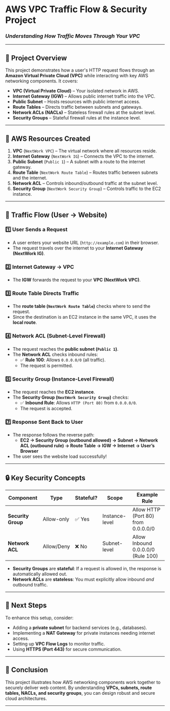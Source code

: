 # **AWS VPC Traffic Flow & Security Project**  
### *Understanding How Traffic Moves Through Your VPC*  

---

## **📌 Project Overview**  
This project demonstrates how a user's HTTP request flows through an **Amazon Virtual Private Cloud (VPC)** while interacting with key AWS networking components. It covers:  
- **VPC (Virtual Private Cloud)** – Your isolated network in AWS.  
- **Internet Gateway (IGW)** – Allows public internet traffic into the VPC.  
- **Public Subnet** – Hosts resources with public internet access.  
- **Route Tables** – Directs traffic between subnets and gateways.  
- **Network ACLs (NACLs)** – Stateless firewall rules at the subnet level.  
- **Security Groups** – Stateful firewall rules at the instance level.  
  

---

## **🔧 AWS Resources Created**  
1. **VPC** (`NextWork VPC`) – The virtual network where all resources reside.  
2. **Internet Gateway** (`NextWork IG`) – Connects the VPC to the internet.  
3. **Public Subnet** (`Public 1`) – A subnet with a route to the internet gateway.  
4. **Route Table** (`NextWork Route Table`) – Routes traffic between subnets and the internet.  
5. **Network ACL** – Controls inbound/outbound traffic at the subnet level.  
6. **Security Group** (`NextWork Security Group`) – Controls traffic to the EC2 instance.  


---

## **📡 Traffic Flow (User → Website)**  

### **1️⃣ User Sends a Request**  
- A user enters your website URL (`http://example.com`) in their browser.  
- The request travels over the internet to your **Internet Gateway (NextWork IG)**.  

### **2️⃣ Internet Gateway → VPC**  
- The **IGW** forwards the request to your **VPC (NextWork VPC)**.  

### **3️⃣ Route Table Directs Traffic**  
- The **route table (`NextWork Route Table`)** checks where to send the request.  
- Since the destination is an EC2 instance in the same VPC, it uses the **local route**.  

### **4️⃣ Network ACL (Subnet-Level Firewall)**  
- The request reaches the **public subnet (`Public 1`)**.  
- The **Network ACL** checks inbound rules:  
  - ✅ **Rule 100**: Allows `0.0.0.0/0` (all traffic).  
  - The request is permitted.  

### **5️⃣ Security Group (Instance-Level Firewall)**  
- The request reaches the **EC2 instance**.  
- The **Security Group (`NextWork Security Group`)** checks:  
  - ✅ **Inbound Rule**: Allows `HTTP (Port 80)` from `0.0.0.0/0`.  
  - The request is accepted.  

### **7️⃣ Response Sent Back to User**  
- The response follows the reverse path:  
  - **EC2 → Security Group (outbound allowed) → Subnet → Network ACL (outbound rule) → Route Table → IGW → Internet → User’s Browser**  
- The user sees the website load successfully!  

---

## **🔒 Key Security Concepts**  
| **Component**       | **Type**      | **Stateful?** | **Scope**          | **Example Rule**                     |  
|---------------------|--------------|--------------|--------------------|--------------------------------------|  
| **Security Group**  | Allow-only   | ✅ Yes       | Instance-level     | Allow HTTP (Port 80) from 0.0.0.0/0  |  
| **Network ACL**     | Allow/Deny   | ❌ No        | Subnet-level       | Allow Inbound 0.0.0.0/0 (Rule 100)  |  

- **Security Groups** are **stateful**: If a request is allowed in, the response is automatically allowed out.  
- **Network ACLs** are **stateless**: You must explicitly allow inbound *and* outbound traffic.  

---

## **🚀 Next Steps**  
To enhance this setup, consider:  
- Adding a **private subnet** for backend services (e.g., databases).  
- Implementing a **NAT Gateway** for private instances needing internet access.  
- Setting up **VPC Flow Logs** to monitor traffic.  
- Using **HTTPS (Port 443)** for secure communication.  

---

## **🎯 Conclusion**  
This project illustrates how AWS networking components work together to securely deliver web content. By understanding **VPCs, subnets, route tables, NACLs, and security groups**, you can design robust and secure cloud architectures.  

---  
